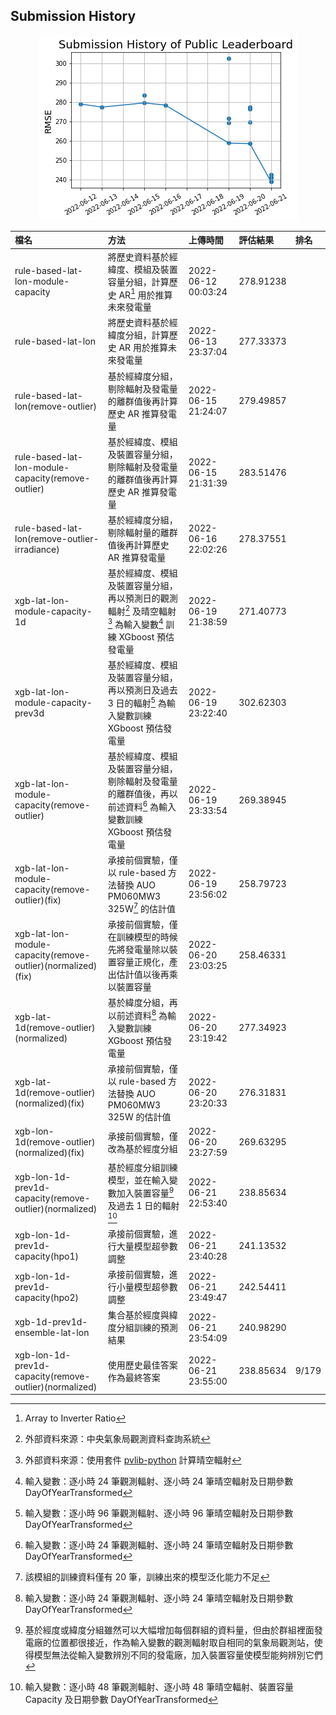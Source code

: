 ## Submission History

<p align="center">
  <img src="./history.png" />
</p>

| 檔名                                                         | 方法                                                                                                           | 上傳時間            | 評估結果  | 排名  |
| :----------------------------------------------------------- | :------------------------------------------------------------------------------------------------------------- | :------------------ | :-------- | :---- |
| rule-based-lat-lon-module-capacity                           | 將歷史資料基於經緯度、模組及裝置容量分組，計算歷史 AR[^1] 用於推算未來發電量                                   | 2022-06-12 00:03:24 | 278.91238 |       |
| rule-based-lat-lon                                           | 將歷史資料基於經緯度分組，計算歷史 AR 用於推算未來發電量                                                       | 2022-06-13 23:37:04 | 277.33373 |       |
| rule-based-lat-lon(remove-outlier)                           | 基於經緯度分組，剔除輻射及發電量的離群值後再計算歷史 AR 推算發電量                                             | 2022-06-15 21:24:07 | 279.49857 |       |
| rule-based-lat-lon-module-capacity(remove-outlier)           | 基於經緯度、模組及裝置容量分組，剔除輻射及發電量的離群值後再計算歷史 AR 推算發電量                             | 2022-06-15 21:31:39 | 283.51476 |       |
| rule-based-lat-lon(remove-outlier-irradiance)                | 基於經緯度分組，剔除輻射量的離群值後再計算歷史 AR 推算發電量                                                   | 2022-06-16 22:02:26 | 278.37551 |       |
| xgb-lat-lon-module-capacity-1d                               | 基於經緯度、模組及裝置容量分組，再以預測日的觀測輻射[^2] 及晴空輻射[^3] 為輸入變數[^4] 訓練 XGboost 預估發電量 | 2022-06-19 21:38:59 | 271.40773 |       |
| xgb-lat-lon-module-capacity-prev3d                           | 基於經緯度、模組及裝置容量分組，再以預測日及過去 3 日的輻射[^5] 為輸入變數訓練 XGboost 預估發電量              | 2022-06-19 23:22:40 | 302.62303 |       |
| xgb-lat-lon-module-capacity(remove-outlier)                  | 基於經緯度、模組及裝置容量分組，剔除輻射及發電量的離群值後，再以前述資料[^4] 為輸入變數訓練 XGboost 預估發電量 | 2022-06-19 23:33:54 | 269.38945 |       |
| xgb-lat-lon-module-capacity(remove-outlier)(fix)             | 承接前個實驗，僅以 rule-based 方法替換 AUO PM060MW3 325W[^6] 的估計值                                          | 2022-06-19 23:56:02 | 258.79723 |       |
| xgb-lat-lon-module-capacity(remove-outlier)(normalized)(fix) | 承接前個實驗，僅在訓練模型的時候先將發電量除以裝置容量正規化，產出估計值以後再乘以裝置容量                     | 2022-06-20 23:03:25 | 258.46331 |       |
| xgb-lat-1d(remove-outlier)(normalized)                       | 基於緯度分組，再以前述資料[^4] 為輸入變數訓練 XGboost 預估發電量                                               | 2022-06-20 23:19:42 | 277.34923 |       |
| xgb-lat-1d(remove-outlier)(normalized)(fix)                  | 承接前個實驗，僅以 rule-based 方法替換 AUO PM060MW3 325W 的估計值                                              | 2022-06-20 23:20:33 | 276.31831 |       |
| xgb-lon-1d(remove-outlier)(normalized)(fix)                  | 承接前個實驗，僅改為基於經度分組                                                                               | 2022-06-20 23:27:59 | 269.63295 |       |
| xgb-lon-1d-prev1d-capacity(remove-outlier)(normalized)       | 基於經度分組訓練模型，並在輸入變數加入裝置容量[^7] 及過去 1 日的輻射[^8]                                       | 2022-06-21 22:53:40 | 238.85634 |       |
| xgb-lon-1d-prev1d-capacity(hpo1)                             | 承接前個實驗，進行大量模型超參數調整                                                                           | 2022-06-21 23:40:28 | 241.13532 |       |
| xgb-lon-1d-prev1d-capacity(hpo2)                             | 承接前個實驗，進行小量模型超參數調整                                                                           | 2022-06-21 23:49:47 | 242.54411 |       |
| xgb-1d-prev1d-ensemble-lat-lon                               | 集合基於經度與緯度分組訓練的預測結果                                                                           | 2022-06-21 23:54:09 | 240.98290 |       |
| xgb-lon-1d-prev1d-capacity(remove-outlier)(normalized)       | 使用歷史最佳答案作為最終答案                                                                                   | 2022-06-21 23:55:00 | 238.85634 | 9/179 |

[^1]: Array to Inverter Ratio
[^2]: 外部資料來源：中央氣象局觀測資料查詢系統
[^3]: 外部資料來源：使用套件 [pvlib-python](https://github.com/pvlib/pvlib-python) 計算晴空輻射
[^4]: 輸入變數：逐小時 24 筆觀測輻射、逐小時 24 筆晴空輻射及日期參數 DayOfYearTransformed
[^5]: 輸入變數：逐小時 96 筆觀測輻射、逐小時 96 筆晴空輻射及日期參數 DayOfYearTransformed
[^6]: 該模組的訓練資料僅有 20 筆，訓練出來的模型泛化能力不足
[^7]: 基於經度或緯度分組雖然可以大幅增加每個群組的資料量，但由於群組裡面發電廠的位置都很接近，作為輸入變數的觀測輻射取自相同的氣象局觀測站，使得模型無法從輸入變數辨別不同的發電廠，加入裝置容量使模型能夠辨別它們
[^8]: 輸入變數：逐小時 48 筆觀測輻射、逐小時 48 筆晴空輻射、裝置容量 Capacity 及日期參數 DayOfYearTransformed
